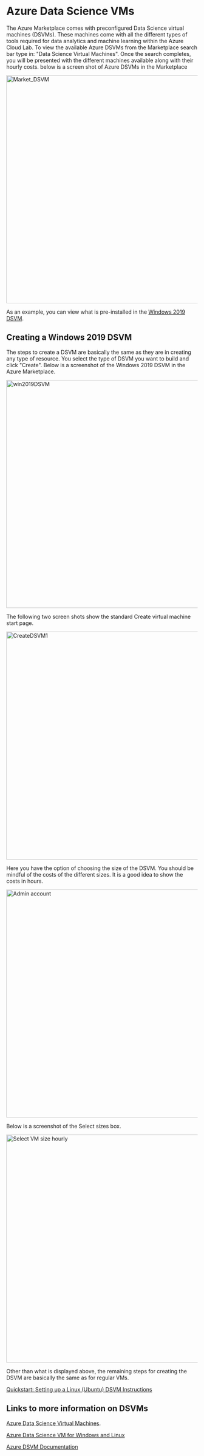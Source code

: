 # Azure Data Science VMs
The Azure Marketplace comes with preconfigured Data Science virtual machines (DSVMs). These machines come with all the different types of tools required for data analytics and machine learning within the Azure Cloud Lab. To view the available Azure DSVMs from the Marketplace search bar type in: "Data Science Virtual Machines". Once the search completes, you will be presented with the different machines available along with their hourly costs. below is a screen shot of Azure DSVMs in the Marketplace

<img width="600" alt="Market_DSVM" src="https://user-images.githubusercontent.com/116583981/220430837-950597ee-c00e-4aa0-a92a-0920a5d76bf1.png">

As an example, you can view what is pre-installed in the [Windows 2019 DSVM](https://azuremarketplace.microsoft.com/en-us/marketplace/apps/microsoft-dsvm.dsvm-win-2019?tab=Overview&culture=en-us&country=us).

## Creating a Windows 2019 DSVM
The steps to create a DSVM are basically the same as they are in creating any type of resource. You select the type of DSVM you want to build and click "Create". Below is a screenshot of the Windows 2019 DSVM in the Azure Marketplace.

<img width="600" alt="win2019DSVM" src="https://user-images.githubusercontent.com/116583981/221194985-b023cc0a-e6bc-42fb-8ee0-1203eac456ef.png">

The following two screen shots show the standard Create virtual machine start page. 

<img width="600" alt="CreateDSVM1" src="https://user-images.githubusercontent.com/116583981/221196073-1da9bf02-d21b-4925-bbcf-216004a89e4d.png">

Here you have the option of choosing the size of the DSVM. You should be mindful of the costs of the different sizes. It is a good idea to show the costs in hours.    

<img width="600" alt="Admin account" src="https://user-images.githubusercontent.com/116583981/221195675-89b79bfa-1c02-4363-ba95-2f1594534ee0.png">

Below is a screenshot of the Select sizes box.  

<img width="600" alt="Select VM size hourly" src="https://user-images.githubusercontent.com/116583981/221196358-7a38110c-73f4-4dda-8e78-384ca18dd7b7.png">

Other than what is displayed above, the remaining steps for creating the DSVM are basically the same as for regular VMs. 

[Quickstart: Setting up a Linux (Ubuntu) DSVM Instructions](https://learn.microsoft.com/en-us/azure/machine-learning/data-science-virtual-machine/dsvm-ubuntu-intro) 


## Links to more information on DSVMs
 [Azure Data Science Virtual Machines](https://azure.microsoft.com/en-us/products/virtual-machines/data-science-virtual-machines/).
 
 [Azure Data Science VM for Windows and Linux](https://learn.microsoft.com/en-us/azure/machine-learning/data-science-virtual-machine/overview)
 
 [Azure DSVM Documentation](https://learn.microsoft.com/en-us/azure/machine-learning/data-science-virtual-machine/)
